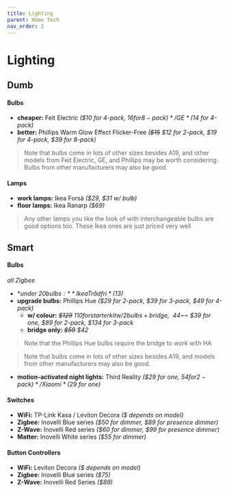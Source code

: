 ```yaml
---
title: Lighting
parent: Home Tech
nav_order: 2
---
```

# Lighting

## Dumb

#### Bulbs

- **cheaper:** Feit Electric *($10 for 4-pack, $16 for 8-pack)* / GE *($14 for 4-pack)*
- **better:** Phillips Warm Glow Effect Flicker-Free *(~~$15~~ $12 for 2-pack, $19 for 4-pack, $39 for 8-pack)*

> Note that bulbs come in lots of other sizes besides A19, and other models from Feit Electric, GE, and Phillips may be worth considering. Bulbs from other manufacturers may also be good.

#### Lamps

- **work lamps:** Ikea Forsä *($29, $31 w/ bulb)*
- **floor lamps:** Ikea Ranarp *($69)*

> Any other lamps you like the look of with interchangeable bulbs are good options too. These Ikea ones are just priced very well

## Smart

#### Bulbs

*all Zigbee*
- **under $20 bulbs:** Ikea Trådfri *($13)*
- **upgrade bulbs:** Phillips Hue *($29 for 2-pack, $39 for 3-pack, $49 for 4-pack)*
	- **w/ colour:** *~~$129~~ $110 for starter kit w/ 2 bulbs + bridge, ~~$44~~ $39 for one, $89 for 2-pack, $134 for 3-pack*
	- **bridge only:** *~~$59~~ $42*

> Note that the Phillips Hue bulbs require the bridge to work with HA

> Note that bulbs come in lots of other sizes besides A19, and models from other manufacturers may also be good.

- **motion-activated night lights:** Third Reality *($29 for one, $54 for 2-pack)* / Xiaomi *($29 for one)*

#### Switches

- **WiFi:** TP-Link Kasa / Leviton Decora *($ depends on model)*
- **Zigbee:** Inovelli Blue series *($50 for dimmer, $89 for presence dimmer)*
- **Z-Wave:** Inovelli Red series *($60 for dimmer, $99 for presence dimmer)*
- **Matter:** Inovelli White series *($55 for dimmer)*

#### Button Controllers

- **WiFi:** Leviton Decora *($ depends on model)*
- **Zigbee:** Inovelli Blue series *($75)*
- **Z-Wave:** Inovelli Red Series *($89)*
